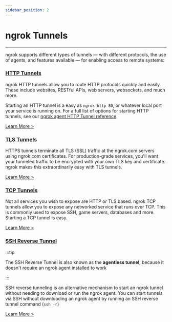 ```yaml
---
sidebar_position: 2
---
```


# ngrok Tunnels
--------------------

ngrok supports different types of tunnels — with different protocols, the use of agents, and features available — for enabling access to remote systems:

### [HTTP Tunnels](http-tunnels)

ngrok HTTP tunnels allow you to route HTTP protocols quickly and easily. These include websites, RESTful APIs, web servers, websockets, and much more.

Starting an HTTP tunnel is a easy as `ngrok http 80`, or whatever local port your service is running on. For a full list of options for starting HTTP tunnels, see our [ngrok agent HTTP Tunnel reference](/ngrok-agent/ngrok#ngrok-http).

[Learn More >](http-tunnels)

### [TLS Tunnels](tls-tunnels)

HTTPS tunnels terminate all TLS (SSL) traffic at the ngrok.com servers using ngrok.com certificates. For production-grade services, you'll want your tunneled traffic to be encrypted with your own TLS key and certificate. ngrok makes this extraordinarily easy with TLS tunnels.

[Learn More >](tls-tunnels)

### [TCP Tunnels](tcp-tunnels)

Not all services you wish to expose are HTTP or TLS based. ngrok TCP tunnels allow you to expose any networked service that runs over TCP. This is commonly used to expose SSH, game servers, databases and more. Starting a TCP tunnel is easy.

[Learn More >](tcp-tunnels)

### [SSH Reverse Tunnel](ssh-reverse-tunnel-agent)

:::tip

The SSH Reverse Tunnel is also known as the **agentless tunnel**, because it doesn't require an ngrok agent installed to work

:::

SSH reverse tunneling is an alternative mechanism to start an ngrok tunnel without needing to download or run the ngrok agent. You can start tunnels via SSH without downloading an ngrok agent by running an SSH reverse tunnel command (`ssh -r`)

[Learn More >](ssh-reverse-tunnel-agent)


